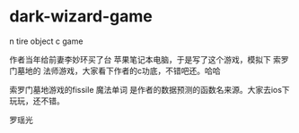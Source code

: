 # dark-wizard-game
n tire object c game


作者当年给前妻李妙环买了台 苹果笔记本电脑，于是写了这个游戏，模拟下 索罗门墓地的 法师游戏，大家看下作者的c功底，不错吧还。哈哈

索罗门墓地游戏的fissile 魔法单词 是作者的数据预测的函数名来源。大家去ios下玩玩，还不错。


罗瑶光
